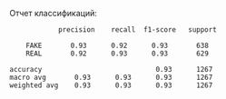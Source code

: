 Отчет классификаций:

                precision    recall  f1-score   support

        FAKE       0.93      0.92      0.93       638
        REAL       0.92      0.93      0.93       629

    accuracy                            0.93      1267
    macro avg       0.93      0.93      0.93      1267
    weighted avg    0.93      0.93      0.93      1267